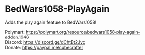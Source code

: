 # BedWars1058-PlayAgain
Adds the play again feature to BedWars1058!

Polymart: https://polymart.org/resource/bedwars1058-play-again-addon.1946 <br>
Discord: https://discord.gg/dChtBt2Jvc <br>
Donate: https://paypal.me/cubecrafter <br>
